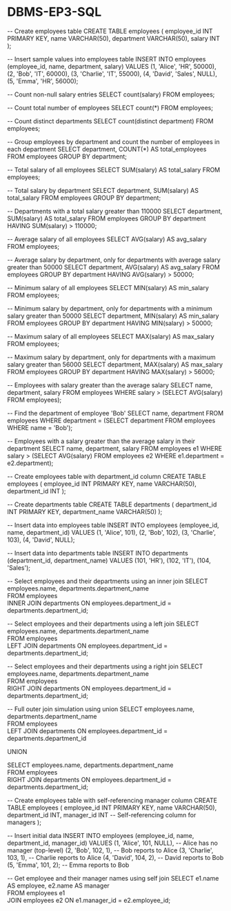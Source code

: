 # DBMS-EP3-SQL

-- Create employees table
CREATE TABLE employees (
    employee_id INT PRIMARY KEY,
    name VARCHAR(50),
    department VARCHAR(50),
    salary INT
);

-- Insert sample values into employees table
INSERT INTO employees (employee_id, name, department, salary) VALUES 
(1, 'Alice', 'HR', 50000),
(2, 'Bob', 'IT', 60000),
(3, 'Charlie', 'IT', 55000),
(4, 'David', 'Sales', NULL),
(5, 'Emma', 'HR', 56000);

-- Count non-null salary entries
SELECT count(salary) FROM employees;

-- Count total number of employees
SELECT count(*) FROM employees;

-- Count distinct departments
SELECT count(distinct department) FROM employees;

-- Group employees by department and count the number of employees in each department
SELECT department, COUNT(*) AS total_employees
FROM employees
GROUP BY department;

-- Total salary of all employees
SELECT SUM(salary) AS total_salary FROM employees;

-- Total salary by department
SELECT department, SUM(salary) AS total_salary
FROM employees
GROUP BY department;

-- Departments with a total salary greater than 110000
SELECT department, SUM(salary) AS total_salary
FROM employees
GROUP BY department
HAVING SUM(salary) > 110000;

-- Average salary of all employees
SELECT AVG(salary) AS avg_salary FROM employees;

-- Average salary by department, only for departments with average salary greater than 50000
SELECT department, AVG(salary) AS avg_salary
FROM employees
GROUP BY department
HAVING AVG(salary) > 50000;

-- Minimum salary of all employees
SELECT MIN(salary) AS min_salary FROM employees;

-- Minimum salary by department, only for departments with a minimum salary greater than 50000
SELECT department, MIN(salary) AS min_salary
FROM employees
GROUP BY department
HAVING MIN(salary) > 50000;

-- Maximum salary of all employees
SELECT MAX(salary) AS max_salary FROM employees;

-- Maximum salary by department, only for departments with a maximum salary greater than 56000
SELECT department, MAX(salary) AS max_salary
FROM employees
GROUP BY department
HAVING MAX(salary) > 56000;

-- Employees with salary greater than the average salary
SELECT name, department, salary 
FROM employees 
WHERE salary > (SELECT AVG(salary) FROM employees);

-- Find the department of employee 'Bob'
SELECT name, department 
FROM employees 
WHERE department = (SELECT department FROM employees WHERE name = 'Bob');

-- Employees with a salary greater than the average salary in their department
SELECT name, department, salary 
FROM employees e1
WHERE salary > (SELECT AVG(salary) 
                FROM employees e2 
                WHERE e1.department = e2.department);

-- Create employees table with department_id column
CREATE TABLE employees (
    employee_id INT PRIMARY KEY,
    name VARCHAR(50),
    department_id INT
);

-- Create departments table
CREATE TABLE departments (
    department_id INT PRIMARY KEY,
    department_name VARCHAR(50)
);

-- Insert data into employees table
INSERT INTO employees (employee_id, name, department_id) VALUES 
(1, 'Alice', 101),
(2, 'Bob', 102),
(3, 'Charlie', 103),
(4, 'David', NULL);

-- Insert data into departments table
INSERT INTO departments (department_id, department_name) VALUES 
(101, 'HR'),
(102, 'IT'),
(104, 'Sales');

-- Select employees and their departments using an inner join
SELECT employees.name, departments.department_name  
FROM employees  
INNER JOIN departments ON employees.department_id = departments.department_id;

-- Select employees and their departments using a left join
SELECT employees.name, departments.department_name  
FROM employees  
LEFT JOIN departments ON employees.department_id = departments.department_id;

-- Select employees and their departments using a right join
SELECT employees.name, departments.department_name  
FROM employees  
RIGHT JOIN departments ON employees.department_id = departments.department_id;

-- Full outer join simulation using union
SELECT employees.name, departments.department_name  
FROM employees  
LEFT JOIN departments ON employees.department_id = departments.department_id  

UNION  

SELECT employees.name, departments.department_name  
FROM employees  
RIGHT JOIN departments ON employees.department_id = departments.department_id;

-- Create employees table with self-referencing manager column
CREATE TABLE employees (
    employee_id INT PRIMARY KEY,
    name VARCHAR(50),
    department_id INT,
    manager_id INT  -- Self-referencing column for managers
);

-- Insert initial data
INSERT INTO employees (employee_id, name, department_id, manager_id) VALUES 
(1, 'Alice', 101, NULL),  -- Alice has no manager (top-level)
(2, 'Bob', 102, 1),  -- Bob reports to Alice
(3, 'Charlie', 103, 1),  -- Charlie reports to Alice
(4, 'David', 104, 2),  -- David reports to Bob
(5, 'Emma', 101, 2);  -- Emma reports to Bob

-- Get employee and their manager names using self join
SELECT e1.name AS employee, e2.name AS manager  
FROM employees e1  
JOIN employees e2 ON e1.manager_id = e2.employee_id;
